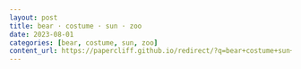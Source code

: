 ```yaml
---
layout: post
title: bear · costume · sun · zoo
date: 2023-08-01
categories: [bear, costume, sun, zoo]
content_url: https://papercliff.github.io/redirect/?q=bear+costume+sun+zoo&tbs=cdr:1,cd_min:7/31/2023,cd_max:8/2/2023
---
```

